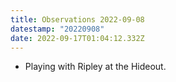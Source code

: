 ```yaml
---
title: Observations 2022-09-08
datestamp: "20220908"
date: 2022-09-17T01:04:12.332Z
---
```

- Playing with Ripley at the Hideout.